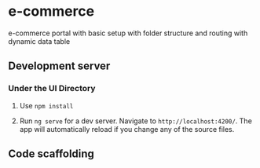 # e-commerce
e-commerce portal with basic setup with folder structure and routing with dynamic data table


## Development server

### Under the  UI Directory

1) Use `npm install`

2) Run `ng serve` for a dev server. Navigate to `http://localhost:4200/`. The app will automatically reload if you change any of the source files.

## Code scaffolding